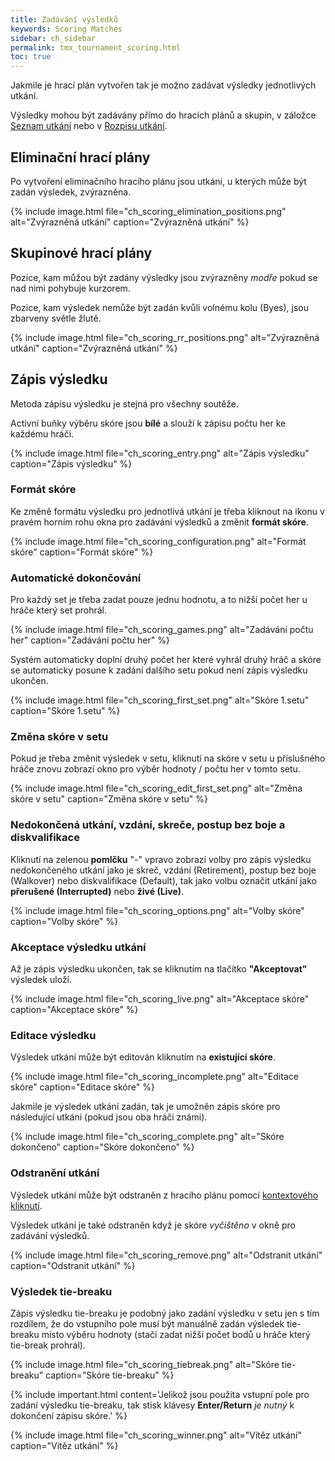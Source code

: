 ```yaml
---
title: Zadávání výsledků
keywords: Scoring Matches
sidebar: ch_sidebar
permalink: tmx_tournament_scoring.html
toc: true
---
```


Jakmile je hrací plán vytvořen tak je možno zadávat výsledky jednotlivých utkání.

Výsledky mohou být zadávány přímo do hracích plánů a skupin, v záložce [Seznam utkání](tmx_tournament_matches.html) nebo v [Rozpisu utkání](tmx_tournament_schedule.html).

## Eliminační hrací plány

Po vytvoření eliminačního hracího plánu jsou utkání, u kterých může být zadán výsledek, zvýrazněna.

{% include image.html file="ch_scoring_elimination_positions.png" alt="Zvýrazněná utkání" caption="Zvýrazněná utkání" %}

## Skupinové hrací plány

Pozice, kam můžou být zadány výsledky jsou zvýrazněny _modře_ pokud se nad nimi pohybuje kurzorem.

Pozice, kam výsledek nemůže být zadán kvůli volnému kolu (Byes), jsou zbarveny světle žlutě.

{% include image.html file="ch_scoring_rr_positions.png" alt="Zvýrazněná utkání" caption="Zvýrazněná utkání" %}

## Zápis výsledku

Metoda zápisu výsledku je stejná pro všechny soutěže.

Activní buňky výběru skóre jsou __bílé__ a slouží k zápisu počtu her ke každému hráči.

{% include image.html file="ch_scoring_entry.png" alt="Zápis výsledku" caption="Zápis výsledku" %}

### Formát skóre
Ke změně formátu výsledku pro jednotlivá utkání je třeba kliknout na ikonu v pravém horním rohu okna pro zadávání výsledků a změnit __formát skóre__.

{% include image.html file="ch_scoring_configuration.png" alt="Formát skóre" caption="Formát skóre" %}

### Automatické dokončování

Pro každý set je třeba zadat pouze jednu hodnotu, a to nižší počet her u hráče který set prohrál.

{% include image.html file="ch_scoring_games.png" alt="Zadávání počtu her" caption="Zadávání počtu her" %}

Systém automaticky doplní druhý počet her které vyhrál druhý hráč a skóre se automaticky posune k zadání dalšího setu pokud není zápis výsledku ukončen.

{% include image.html file="ch_scoring_first_set.png" alt="Skóre 1.setu" caption="Skóre 1.setu" %}

### Změna skóre v setu

Pokud je třeba změnit výsledek v setu, kliknutí na skóre v setu u příslušného hráče znovu zobrazí okno pro výběr hodnoty / počtu her v tomto setu.

{% include image.html file="ch_scoring_edit_first_set.png" alt="Změna skóre v setu" caption="Změna skóre v setu" %}

### Nedokončená utkání, vzdání, skreče, postup bez boje a diskvalifikace

Kliknutí na zelenou __pomlčku__ "-" vpravo zobrazí volby pro zápis výsledku nedokončeného utkání jako je skreč, vzdání (Retirement), postup bez boje (Walkover) nebo diskvalifikace (Default), tak jako volbu označit utkání jako __přerušené (Interrupted)__ nebo __živé (Live)__.

{% include image.html file="ch_scoring_options.png" alt="Volby skóre" caption="Volby skóre" %}

### Akceptace výsledku utkání

Až je zápis výsledku ukončen, tak se kliknutím na tlačítko __"Akceptovat"__ výsledek uloží.

{% include image.html file="ch_scoring_live.png" alt="Akceptace skóre" caption="Akceptace skóre" %}

### Editace výsledku

Výsledek utkání může být editován kliknutím na __existující skóre__.

{% include image.html file="ch_scoring_incomplete.png" alt="Editace skóre" caption="Editace skóre" %}

Jakmile je výsledek utkání zadán, tak je umožněn zápis skóre pro následující utkání (pokud jsou oba hráči známi).

{% include image.html file="ch_scoring_complete.png" alt="Skóre dokončeno" caption="Skóre dokončeno" %}

### Odstranění utkání

Výsledek utkání může být odstraněn z hracího plánu pomocí [kontextového  kliknutí](tmx_fundamentals.html).

Výsledek utkání je také odstraněn když je skóre _vyčištěno_ v okně pro zadávání výsledků.

{% include image.html file="ch_scoring_remove.png" alt="Odstranit utkání" caption="Odstranit utkání" %}

### Výsledek tie-breaku

Zápis výsledku tie-breaku je podobný jako zadání výsledku v setu jen s tím rozdílem, že do vstupního pole musí být manuálně zadán výsledek tie-breaku místo výběru hodnoty (stačí zadat nižší počet bodů u hráče který tie-break prohrál).

{% include image.html file="ch_scoring_tiebreak.png" alt="Skóre tie-breaku" caption="Skóre tie-breaku" %}

{% include important.html content='Jelikož jsou použita vstupní pole pro zadání výsledku tie-breaku, tak stisk klávesy __Enter/Return__ _je nutný_ k dokončení zápisu skóre.' %}

{% include image.html file="ch_scoring_winner.png" alt="Vítěz utkání" caption="Vítěz utkání" %}
